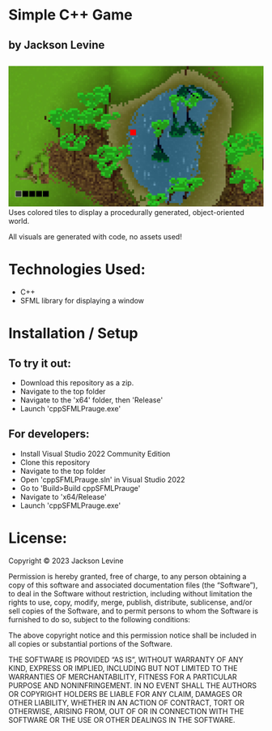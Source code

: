 # Simple C++ Game
## by Jackson Levine
## 
![image](./images/image1.jpg)
Uses colored tiles to display a procedurally generated, object-oriented world.

All visuals are generated with code, no assets used!

# Technologies Used:
* C++
* SFML library for displaying a window

# Installation / Setup
## To try it out:
* Download this repository as a zip.
* Navigate to the top folder
* Navigate to the 'x64' folder, then 'Release'
* Launch 'cppSFMLPrauge.exe'
## For developers:
* Install Visual Studio 2022 Community Edition
* Clone this repository
* Navigate to the top folder
* Open 'cppSFMLPrauge.sln' in Visual Studio 2022
* Go to 'Build>Build cppSFMLPrauge'
* Navigate to 'x64/Release'
* Launch 'cppSFMLPrauge.exe'

# License:
Copyright © 2023 Jackson Levine

Permission is hereby granted, free of charge, to any person obtaining a copy of this software and associated documentation files (the “Software”), to deal in the Software without restriction, including without limitation the rights to use, copy, modify, merge, publish, distribute, sublicense, and/or sell copies of the Software, and to permit persons to whom the Software is furnished to do so, subject to the following conditions:

The above copyright notice and this permission notice shall be included in all copies or substantial portions of the Software.

THE SOFTWARE IS PROVIDED “AS IS”, WITHOUT WARRANTY OF ANY KIND, EXPRESS OR IMPLIED, INCLUDING BUT NOT LIMITED TO THE WARRANTIES OF MERCHANTABILITY, FITNESS FOR A PARTICULAR PURPOSE AND NONINFRINGEMENT. IN NO EVENT SHALL THE AUTHORS OR COPYRIGHT HOLDERS BE LIABLE FOR ANY CLAIM, DAMAGES OR OTHER LIABILITY, WHETHER IN AN ACTION OF CONTRACT, TORT OR OTHERWISE, ARISING FROM, OUT OF OR IN CONNECTION WITH THE SOFTWARE OR THE USE OR OTHER DEALINGS IN THE SOFTWARE.

